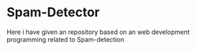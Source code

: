 # Spam-Detector
Here i have given an repository based on an web development programming related to Spam-detection
